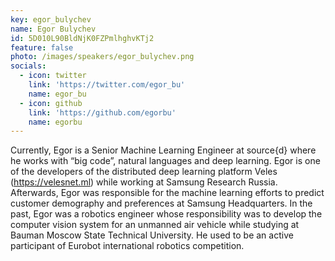 ```yaml
---
key: egor_bulychev
name: Egor Bulychev
id: 5D010L90BldNjK0FZPmlhghvKTj2
feature: false
photo: /images/speakers/egor_bulychev.png
socials:
  - icon: twitter
    link: 'https://twitter.com/egor_bu'
    name: egor_bu
  - icon: github
    link: 'https://github.com/egorbu'
    name: egorbu
---
```

Currently, Egor is a Senior Machine Learning Engineer at source{d} where he works with “big code”, natural languages and deep learning. Egor is one of the developers of the distributed deep learning platform Veles (https://velesnet.ml) while working at Samsung Research Russia. Afterwards, Egor was responsible for the machine learning efforts to predict customer demography and preferences at Samsung Headquarters. In the past, Egor was a robotics engineer whose responsibility was to develop the computer vision system for an unmanned air vehicle while studying at Bauman Moscow State Technical University. He used to be an active participant of Eurobot international robotics competition.